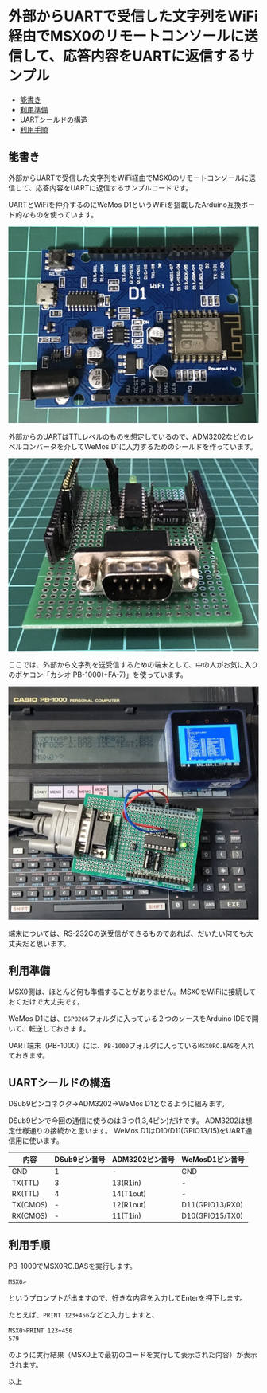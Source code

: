 # 外部からUARTで受信した文字列をWiFi経由でMSX0のリモートコンソールに送信して、応答内容をUARTに返信するサンプル<!-- omit in toc -->

- [能書き](#能書き)
- [利用準備](#利用準備)
- [UARTシールドの構造](#uartシールドの構造)
- [利用手順](#利用手順)

## 能書き

外部からUARTで受信した文字列をWiFi経由でMSX0のリモートコンソールに送信して、応答内容をUARTに返信するサンプルコードです。

UARTとWiFiを仲介するのにWeMos D1というWiFiを搭載したArduino互換ボード的なものを使っています。

![WeMos D1](./image/IMG_1973.jpg "WeMos D1")

外部からのUARTはTTLレベルのものを想定しているので、ADM3202などのレベルコンバータを介してWeMos D1に入力するためのシールドを作っています。

![UARTシールド](./image/IMG_1976.jpg "UARTシールド")

ここでは、外部から文字列を送受信するための端末として、中の人がお気に入りのポケコン「カシオ PB-1000(+FA-7)」を使っています。

![PB-1000](./image/PB-1000_MSX0RC.jpg "PB-1000")

端末については、RS-232Cの送受信ができるものであれば、だいたい何でも大丈夫だと思います。

## 利用準備

MSX0側は、ほとんど何も準備することがありません。MSX0をWiFiに接続しておくだけで大丈夫です。

WeMos D1には、`ESP8266`フォルダに入っている２つのソースをArduino IDEで開いて、転送しておきます。

UART端末（PB-1000）には、`PB-1000`フォルダに入っている`MSX0RC.BAS`を入れておきます。

## UARTシールドの構造

DSub9ピンコネクタ→ADM3202→WeMos D1となるように組みます。

DSub9ピンで今回の通信に使うのは３つ(1,3,4ピン)だけです。
ADM3202は想定仕様通りの接続かと思います。
WeMos D1はD10/D11(GPIO13/15)をUART通信用に使います。

|内容|DSub9ピン番号|ADM3202ピン番号|WeMosD1ピン番号|
|------|--------|-------|-----|
|GND|1|-|GND|
|TX(TTL)|3|13(R1in)|-|
|RX(TTL)|4|14(T1out)|-|
|TX(CMOS)|-|12(R1out)|D11(GPIO13/RX0)|
|RX(CMOS)|-|11(T1in)|D10(GPIO15/TX0)|


## 利用手順

PB-1000でMSX0RC.BASを実行します。

```
MSX0>
```

というプロンプトが出ますので、好きな内容を入力してEnterを押下します。

たとえば、`PRINT 123+456`などと入力しますと、

```
MSX0>PRINT 123+456
579
```

のように実行結果（MSX0上で最初のコードを実行して表示された内容）が表示されます。

以上
